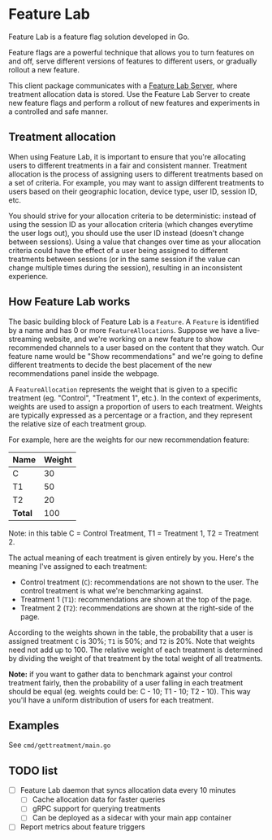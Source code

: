 # Feature Lab

Feature Lab is a feature flag solution developed in Go.

Feature flags are a powerful technique that allows you to turn features on and off, serve different versions of features to different users, or gradually rollout a new feature.

This client package communicates with a [Feature Lab Server](https://github.com/torresjeff/go-feature-lab-server), where treatment allocation data is stored.
Use the Feature Lab Server to create new feature flags and perform a rollout of new features and experiments in a controlled and safe manner.

## Treatment allocation
When using Feature Lab, it is important to ensure that you're allocating users to different treatments in a fair and consistent manner.
Treatment allocation is the process of assigning users to different treatments based on a set of criteria.
For example, you may want to assign different treatments to users based on their geographic location, device type, user ID, session ID, etc.

You should strive for your allocation criteria to be deterministic: instead of using the session ID as your allocation criteria
(which changes everytime the user logs out), you should use the user ID instead (doesn't change between sessions).
Using a value that changes over time as your allocation criteria could have the effect of a user being assigned to different treatments between sessions (or in the same session if the value can change multiple times during the session),
resulting in an inconsistent experience.

## How Feature Lab works
The basic building block of Feature Lab is a `Feature`. A `Feature` is identified by a name and has 0 or more `FeatureAllocations`.
Suppose we have a live-streaming website, and we're working on a new feature to show recommended channels to a user based on the content that they watch.
Our feature name would be "Show recommendations" and we're going to define different treatments to decide the best placement of the new recommendations panel inside the webpage.

A `FeatureAllocation` represents the weight that is given to a specific treatment (eg. "Control", "Treatment 1", etc.).
In the context of experiments, weights are used to assign a proportion of users to each treatment.
Weights are typically expressed as a percentage or a fraction, and they represent the relative size of each treatment group.

For example, here are the weights for our new recommendation feature:

| **Name** | **Weight** |
|----------|------------|
| C        | 30         |
| T1       | 50         |
| T2       | 20         |
| **Total**| 100        |

Note: in this table C = Control Treatment, T1 = Treatment 1, T2 = Treatment 2.

The actual meaning of each treatment is given entirely by you. Here's the meaning I've assigned to each treatment:
* Control treatment (`C`): recommendations are not shown to the user. The control treatment is what we're benchmarking against.
* Treatment 1 (`T1`): recommendations are shown at the top of the page.
* Treatment 2 (`T2`): recommendations are shown at the right-side of the page.

According to the weights shown in the table, the probability that a user is assigned treatment `C` is 30%; `T1` is 50%; and `T2` is 20%.
Note that weights need not add up to 100. The relative weight of each treatment is determined by dividing the weight of that treatment by the total weight of all treatments.

**Note:** if you want to gather data to benchmark against your control treatment fairly, then the probability of a user falling in each treatment should be equal (eg. weights could be: C - 10; T1 - 10; T2 - 10).
This way you'll have a uniform distribution of users for each treatment.


## Examples
See `cmd/gettreatment/main.go`

## TODO list
- [ ] Feature Lab daemon that syncs allocation data every 10 minutes
  - [ ] Cache allocation data for faster queries
  - [ ] gRPC support for querying treatments
  - [ ] Can be deployed as a sidecar with your main app container
- [ ] Report metrics about feature triggers